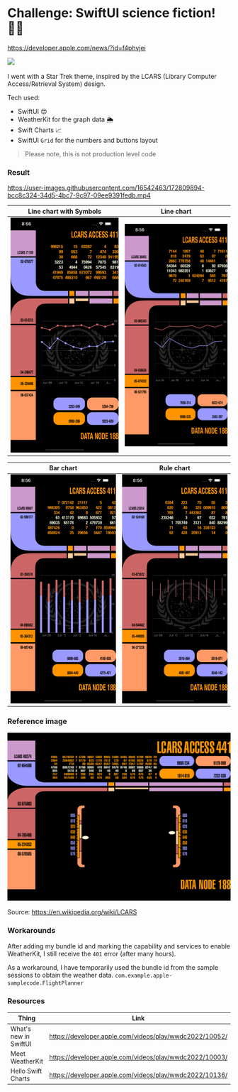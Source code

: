 # Challenge: SwiftUI science fiction! 🖖🏻

https://developer.apple.com/news/?id=f4phvjei

![](https://upload.wikimedia.org/wikipedia/en/8/88/Star_Trek_PADD.jpg?20180101012719)

I went with a Star Trek theme, inspired by the LCARS (Library Computer Access/Retrieval System) design.

Tech used:
- SwiftUI 😍
- WeatherKit for the graph data 🌦
- Swift Charts 📈
- SwiftUI `Grid` for the numbers and buttons layout

> Please note, this is not production level code

### Result

https://user-images.githubusercontent.com/16542463/172809894-bcc8c324-34d5-4bc7-9c97-09ee9391fedb.mp4

Line chart with Symbols | Line chart
--|--
<img src="images/lineSymbols.png"> | <img src="images/linePlain.png">

Bar chart | Rule chart
--|--
<img src="images/bar.png"> | <img src="images/rule.png">

### Reference image

<img src="images/reference.png">

Source: https://en.wikipedia.org/wiki/LCARS

### Workarounds

After adding my bundle id and marking the capability and services to enable WeatherKit, I still receive the `401` error (after many hours).

As a workaround, I have temporarily used the bundle id from the sample sessions to obtain the weather data. `com.example.apple-samplecode.FlightPlanner`

### Resources

Thing | Link
--|--
What's new in SwiftUI | https://developer.apple.com/videos/play/wwdc2022/10052/
Meet WeatherKit | https://developer.apple.com/videos/play/wwdc2022/10003/
Hello Swift Charts | https://developer.apple.com/videos/play/wwdc2022/10136/

